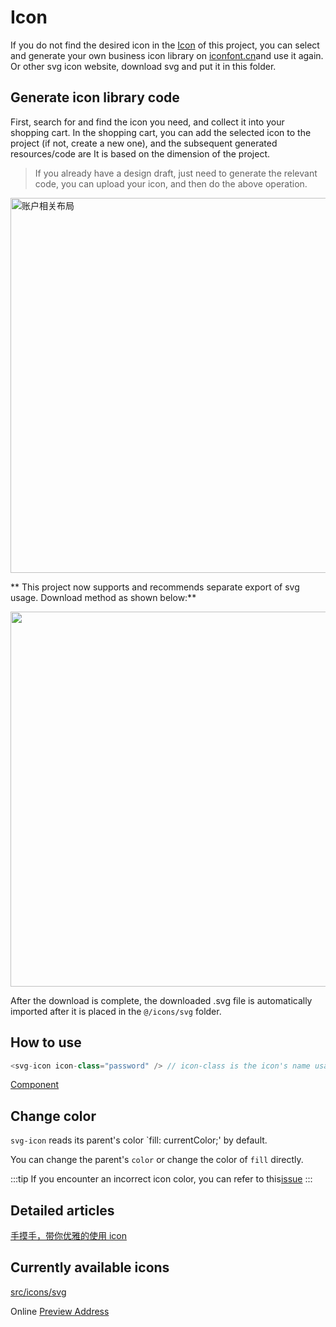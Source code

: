 # Icon

If you do not find the desired icon in the [Icon](https://github.com/PanJiaChen/vue-element-admin/tree/master/src/icons/svg) of this project, you can select and generate your own business icon library on [iconfont.cn](http://iconfont.cn/)and use it again. Or other svg icon website, download svg and put it in this folder.

## Generate icon library code

First, search for and find the icon you need, and collect it into your shopping cart. In the shopping cart, you can add the selected icon to the project (if not, create a new one), and the subsequent generated resources/code are It is based on the dimension of the project.

> If you already have a design draft, just need to generate the relevant code, you can upload your icon, and then do the above operation.

<img width="600" alt="账户相关布局" src="https://gw.alipayobjects.com/zos/rmsportal/jJQYzRyqVFBBamUOppXH.png" />

<br />

** This project now supports and recommends separate export of svg usage. Download method as shown below:**

<img width="600" src="https://wpimg.wallstcn.com/1f8b1e56-cfd9-4ef7-a0aa-dfb0c2883aa3.gif" />

<br />

After the download is complete, the downloaded .svg file is automatically imported after it is placed in the `@/icons/svg` folder.

## How to use

```js
<svg-icon icon-class="password" /> // icon-class is the icon's name usage
```

[Component](/component/svg-icon.md)

## Change color

`svg-icon` reads its parent's color `fill: currentColor;' by default.

You can change the parent's `color` or change the color of `fill` directly.

:::tip
If you encounter an incorrect icon color, you can refer to this[issue](https://github.com/PanJiaChen/vue-element-admin/issues/330)
:::

## Detailed articles

[手摸手，带你优雅的使用 icon](https://juejin.im/post/59bb864b5188257e7a427c09)

## Currently available icons

[src/icons/svg](https://github.com/PanJiaChen/vue-element-admin/tree/master/src/icons/svg)

Online [Preview Address](https://panjiachen.github.io/vue-element-admin/#/icon/index)
